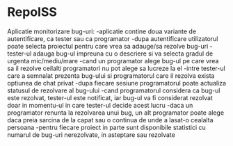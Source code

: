 # RepoISS

Aplicatie monitorizare bug-uri:
-aplicatie contine doua variante de autentificare, ca tester sau ca programator
-dupa autentificare utilizatorul poate selecta proiectul pentru care vrea sa adauge/sa rezolve bug-uri
-tester-ul adauga bug-ul impreuna cu o descriere si va selecta gradul de urgenta mic/mediu/mare
-cand un programator alege bug-ul pe care vrea sa il rezolve ceilalti programatori nu pot alege sa lucreze la el
-intre tester-ul care a semnalat prezenta bug-ului si programatorul care il rezolva exista optiunea de chat privat
-dupa fiecare sesiune programatorul poate actualiza statusul de rezolvare al bug-ului
-cand programatorul considera ca bug-ul este rezolvat, tester-ul este notificat, iar bug-ul va fi considerat rezolvat doar in momentu-ul in care tester-ul decide acest lucru
-daca un programator renunta la rezolvarea unui bug, un alt programator poate alege daca preia sarcina de la capat sau o continua de unde a lasat-o cealalta persoana
-pentru fiecare proiect in parte sunt disponibile statistici cu numarul de bug-uri nerezolvate, in asteptare sau rezolvate 
